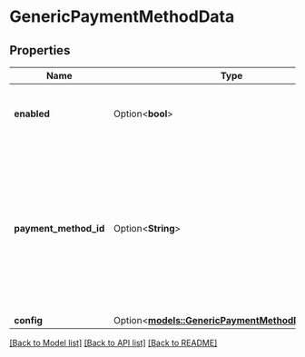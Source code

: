 # GenericPaymentMethodData

## Properties

Name | Type | Description | Notes
------------ | ------------- | ------------- | -------------
**enabled** | Option<**bool**> | Whether the payment method is enabled | [optional]
**payment_method_id** | Option<**String**> | Payment method IDs. Available payment method IDs for Bitcoin are:   - `\"BTC-CHAIN\"`: Onchain    -`\"BTC-LN\"`: Lightning    - `\"BTC-LNURL\"`: LNURL | [optional]
**config** | Option<[**models::GenericPaymentMethodDataConfig**](GenericPaymentMethodData_config.md)> |  | [optional]

[[Back to Model list]](../README.md#documentation-for-models) [[Back to API list]](../README.md#documentation-for-api-endpoints) [[Back to README]](../README.md)


